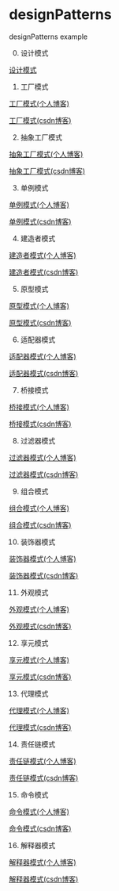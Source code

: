 # designPatterns
designPatterns example 

0. 设计模式

[设计模式](http://fk5431.com/20170616/Design_pattern/start/)

1. 工厂模式

[工厂模式(个人博客)](http://fk5431.com/20170617/Design_pattern/factory_pattern/)

[工厂模式(csdn博客)](http://blog.csdn.net/fk5431/article/details/73411749)

2. 抽象工厂模式

[抽象工厂模式(个人博客)](http://fk5431.com/20170618/Design_pattern/abstract-factory-pattern/)

[抽象工厂模式(csdn博客)](http://blog.csdn.net/fk5431/article/details/73461839)


3. 单例模式

[单例模式(个人博客)](http://fk5431.com/20170619/Design_pattern/singleton-pattern/)

[单例模式(csdn博客)](http://blog.csdn.net/fk5431/article/details/73477626)


4. 建造者模式

[建造者模式(个人博客)](http://fk5431.com/20170716/Design_pattern/builder/)

[建造者模式(csdn博客)](http://blog.csdn.net/fk5431/article/details/75984474)


5. 原型模式

[原型模式(个人博客)](http://fk5431.com/20170724/Design_pattern/Prototype/)

[原型模式(csdn博客)](http://blog.csdn.net/fk5431/article/details/76049671)


6. 适配器模式

[适配器模式(个人博客)](http://fk5431.com/20170725/Design_pattern/Adapter/)

[适配器模式(csdn博客)](http://blog.csdn.net/fk5431/article/details/76074686)


7. 桥接模式

[桥接模式(个人博客)](http://fk5431.com/20170726/Design_pattern/Bridge/)

[桥接模式(csdn博客)](http://blog.csdn.net/fk5431/article/details/76158080)


8. 过滤器模式

[过滤器模式(个人博客)](http://fk5431.com/20170727/Design_pattern/filter/)

[过滤器模式(csdn博客)](http://blog.csdn.net/fk5431/article/details/76180436)


9. 组合模式

[组合模式(个人博客)](http://fk5431.com/20170729/Design_pattern/composite/)

[组合模式(csdn博客)](http://blog.csdn.net/fk5431/article/details/76402334)


10. 装饰器模式

[装饰器模式(个人博客)](http://fk5431.com/20170801/Design_pattern/decorator/)

[装饰器模式(csdn博客)](http://blog.csdn.net/fk5431/article/details/76541245)


11. 外观模式

[外观模式(个人博客)](http://fk5431.com/20170801/Design_pattern/facede/)

[外观模式(csdn博客)](http://blog.csdn.net/fk5431/article/details/76571701)


12. 享元模式

[享元模式(个人博客)](http://fk5431.com/20170801/Design_pattern/flyweight/)

[享元模式(csdn博客)](http://blog.csdn.net/fk5431/article/details/76590193)


13. 代理模式

[代理模式(个人博客)](http://fk5431.com/20170803/Design_pattern/proxy/)

[代理模式(csdn博客)](http://blog.csdn.net/fk5431/article/details/76690679)


14. 责任链模式

[责任链模式(个人博客)](http://fk5431.com/20170806/Design_pattern/chainOfResponsibility/)

[责任链模式(csdn博客)](http://blog.csdn.net/fk5431/article/details/76795912)

15. 命令模式

[命令模式(个人博客)]()

[命令模式(csdn博客)]()


16. 解释器模式

[解释器模式(个人博客)]()

[解释器模式(csdn博客)]()














